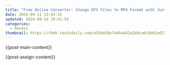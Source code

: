 ```yaml
---
title: "Free Online Converter: Change DTS Files to MP4 Format with JustaFile"
date: 2024-09-11 13:43:32
updated: 2024-09-14 10:41:54
categories:
  - movavi
thumbnail: https://thmb.techidaily.com/e35da50e74d4ad42a2d4ca6cbb01ed721572402298c4b208ceac1efbbaaf58d4.png
---
```


{{post-main-content}}

<ins class="adsbygoogle"
     style="display:block"
     data-ad-format="autorelaxed"
     data-ad-client="ca-pub-7571918770474297"
     data-ad-slot="1223367746"></ins>

{{post-assign-content}}

<ins class="adsbygoogle"
     style="display:block"
     data-ad-client="ca-pub-7571918770474297"
     data-ad-slot="8358498916"
     data-ad-format="auto"
     data-full-width-responsive="true"></ins>
